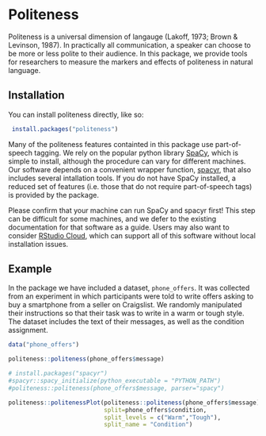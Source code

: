 
<!-- README.md is generated from README.Rmd. Please edit that file -->

# Politeness

Politeness is a universal dimension of langauge (Lakoff, 1973; Brown &
Levinson, 1987). In practically all communication, a speaker can choose
to be more or less polite to their audience. In this package, we provide
tools for researchers to measure the markers and effects of politeness
in natural language.

## Installation

You can install politeness directly, like so:

``` r
 install.packages("politeness")
```

Many of the politeness features containted in this package use
part-of-speech tagging. We rely on the popular python library
[SpaCy](https://spacy.io/), which is simple to install, although the
procedure can vary for different machines. Our software depends on a
convenient wrapper function,
[spacyr](https://github.com/kbenoit/spacyr), that also includes several
intallation tools. If you do not have SpaCy installed, a reduced set of
features (i.e. those that do not require part-of-speech tags) is
provided by the package.

Please confirm that your machine can run SpaCy and spacyr first\! This
step can be difficult for some machines, and we defer to the existing
documentation for that software as a guide. Users may also want to
consider [RStudio Cloud](https://www.rstudio.cloud/), which can support
all of this software without local installation issues.

## Example

In the package we have included a dataset, `phone_offers`. It was
collected from an experiment in which participants were told to write
offers asking to buy a smartphone from a seller on Craigslist. We
randomly manipulated their instructions so that their task was to write
in a warm or tough style. The dataset includes the text of their
messages, as well as the condition assignment.

``` r
data("phone_offers")

politeness::politeness(phone_offers$message)

# install.packages("spacyr")
#spacyr::spacy_initialize(python_executable = "PYTHON_PATH")
#politeness::politeness(phone_offers$message, parser="spacy")

politeness::politenessPlot(politeness::politeness(phone_offers$message),
                           split=phone_offers$condition,
                           split_levels = c("Warm","Tough"),
                           split_name = "Condition")
```
